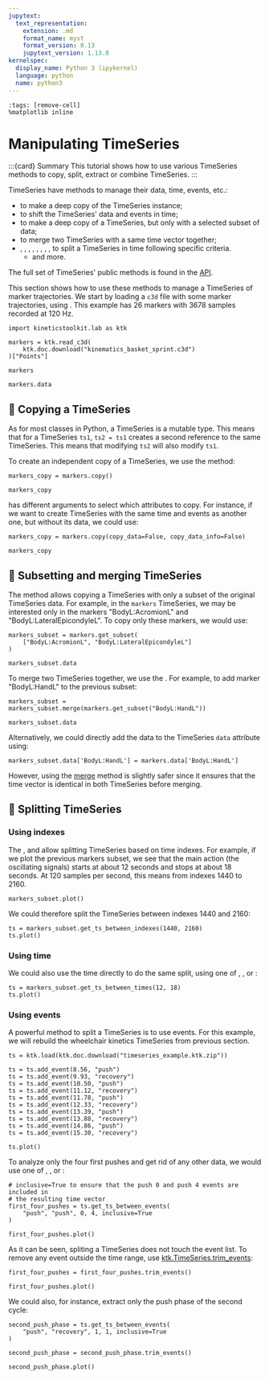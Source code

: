 ```yaml
---
jupytext:
  text_representation:
    extension: .md
    format_name: myst
    format_version: 0.13
    jupytext_version: 1.13.8
kernelspec:
  display_name: Python 3 (ipykernel)
  language: python
  name: python3
---
```


```{code-cell} ipython3
:tags: [remove-cell]
%matplotlib inline
```

# Manipulating TimeSeries

:::{card} Summary
This tutorial shows how to use various TimeSeries methods to copy, split, extract or combine TimeSeries.
:::

TimeSeries have methods to manage their data, time, events, etc.:

- [](api/ktk.TimeSeries.copy.rst) to make a deep copy of the TimeSeries instance;
- [](api/ktk.TimeSeries.shift.rst) to shift the TimeSeries' data and events in time;
- [](api/ktk.TimeSeries.get_subset.rst) to make a deep copy of a TimeSeries, but only with a selected subset of data;
- [](api/ktk.TimeSeries.merge.rst) to merge two TimeSeries with a same time vector together;
- [](api/ktk.TimeSeries.get_ts_before_index.rst),
  [](api/ktk.TimeSeries.get_ts_after_index.rst),
  [](api/ktk.TimeSeries.get_ts_between_indexes.rst),
  [](api/ktk.TimeSeries.get_ts_before_time.rst),
  [](api/ktk.TimeSeries.get_ts_after_time.rst),
  [](api/ktk.TimeSeries.get_ts_between_times.rst),
  [](api/ktk.TimeSeries.get_ts_before_event.rst),
  [](api/ktk.TimeSeries.get_ts_after_event.rst),
  [](api/ktk.TimeSeries.get_ts_between_events.rst) to split a TimeSeries in time following specific criteria.
  - and more.

The full set of TimeSeries' public methods is found in the [API](api/ktk.TimeSeries.rst).

This section shows how to use these methods to manage a TimeSeries of marker trajectories. We start by loading a `c3d` file with some marker trajectories, using [](api/ktk.read_c3d.rst). This example has 26 markers with 3678 samples recorded at 120 Hz.

```{code-cell} ipython3
import kineticstoolkit.lab as ktk

markers = ktk.read_c3d(
    ktk.doc.download("kinematics_basket_sprint.c3d")
)["Points"]

markers
```

```{code-cell} ipython3
markers.data
```

## 📄 Copying a TimeSeries

As for most classes in Python, a TimeSeries is a mutable type. This means that for a TimeSeries `ts1`, `ts2 = ts1` creates a second reference to the same TimeSeries. This means that modifying `ts2` will also modify `ts1`.

To create an independent copy of a TimeSeries, we use the [](api/ktk.TimeSeries.copy.rst) method:

```{code-cell} ipython3
markers_copy = markers.copy()

markers_copy
```

[](api/ktk.TimeSeries.copy.rst) has different arguments to select which attributes to copy. For instance, if we want to create TimeSeries with the same time and events as another one, but without its data, we could use:

```{code-cell} ipython3
markers_copy = markers.copy(copy_data=False, copy_data_info=False)

markers_copy
```

## 📄 Subsetting and merging TimeSeries

The [](api/ktk.TimeSeries.get_subset.rst) method allows copying a TimeSeries with only a subset of the original TimeSeries data. For example, in the `markers` TimeSeries, we may be interested only in the markers "BodyL:AcromionL" and "BodyL:LateralEpicondyleL". To copy only these markers, we would use:

```{code-cell} ipython3
markers_subset = markers.get_subset(
    ["BodyL:AcromionL", "BodyL:LateralEpicondyleL"]
)

markers_subset.data
```

To merge two TimeSeries together, we use the [](api/ktk.TimeSeries.merge.rst). For example, to add marker "BodyL:HandL" to the previous subset:

```{code-cell} ipython3
markers_subset = markers_subset.merge(markers.get_subset("BodyL:HandL"))

markers_subset.data
```

Alternatively, we could directly add the data to the TimeSeries `data` attribute using:

```
markers_subset.data['BodyL:HandL'] = markers.data['BodyL:HandL']
```

However, using the [merge](api/ktk.TimeSeries.merge.rst) method is slightly safer since it ensures that the time vector is identical in both TimeSeries before merging.

## 📄 Splitting TimeSeries

### Using indexes

The
[](api/ktk.TimeSeries.get_ts_before_index.rst),
[](api/ktk.TimeSeries.get_ts_after_index.rst) and
[](api/ktk.TimeSeries.get_ts_between_indexes.rst)
allow splitting TimeSeries based on time indexes. For example, if we plot the previous markers subset, we see that the main action (the oscillating signals) starts at about 12 seconds and stops at about 18 seconds. At 120 samples per second, this means from indexes 1440 to 2160.

```{code-cell} ipython3
markers_subset.plot()
```

We could therefore split the TimeSeries between indexes 1440 and 2160:

```{code-cell} ipython3
ts = markers_subset.get_ts_between_indexes(1440, 2160)
ts.plot()
```

### Using time

We could also use the time directly to do the same split, using one of
[](api/ktk.TimeSeries.get_ts_before_time.rst),
[](api/ktk.TimeSeries.get_ts_after_time.rst), or
[](api/ktk.TimeSeries.get_ts_between_times.rst):

```{code-cell} ipython3
ts = markers_subset.get_ts_between_times(12, 18)
ts.plot()
```

### Using events

A powerful method to split a TimeSeries is to use events. For this example, we will rebuild the wheelchair kinetics TimeSeries from previous section.

```{code-cell} ipython3
ts = ktk.load(ktk.doc.download("timeseries_example.ktk.zip"))

ts = ts.add_event(8.56, "push")
ts = ts.add_event(9.93, "recovery")
ts = ts.add_event(10.50, "push")
ts = ts.add_event(11.12, "recovery")
ts = ts.add_event(11.78, "push")
ts = ts.add_event(12.33, "recovery")
ts = ts.add_event(13.39, "push")
ts = ts.add_event(13.88, "recovery")
ts = ts.add_event(14.86, "push")
ts = ts.add_event(15.30, "recovery")

ts.plot()
```

To analyze only the four first pushes and get rid of any other data, we would use one of
[](api/ktk.TimeSeries.get_ts_before_event.rst),
[](api/ktk.TimeSeries.get_ts_after_event.rst), or
[](api/ktk.TimeSeries.get_ts_between_events.rst):

```{code-cell} ipython3
# inclusive=True to ensure that the push 0 and push 4 events are included in
# the resulting time vector
first_four_pushes = ts.get_ts_between_events(
    "push", "push", 0, 4, inclusive=True
)

first_four_pushes.plot()
```

As it can be seen, spliting a TimeSeries does not touch the event list. To remove any event outside the time range, use [ktk.TimeSeries.trim_events](api/ktk.TimeSeries.trim_events.rst):

```{code-cell}
first_four_pushes = first_four_pushes.trim_events()

first_four_pushes.plot()
```

We could also, for instance, extract only the push phase of the second cycle:

```{code-cell} ipython3
second_push_phase = ts.get_ts_between_events(
    "push", "recovery", 1, 1, inclusive=True
)

second_push_phase = second_push_phase.trim_events()

second_push_phase.plot()
```
